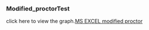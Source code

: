 ### Modified_proctorTest
click here to view the graph.[MS EXCEL modified proctor](https://onedrive.live.com/personal/71f4465859eaa7e2/_layouts/15/doc2.aspx?resid=105c8447-2a2e-49e2-83fb-804954ebd29d&cid=71f4465859eaa7e2&ct=1743589767900&wdOrigin=OFFICECOM-WEB.MAIN.EDGEWORTH&wdPreviousSessionSrc=HarmonyWeb&wdPreviousSession=ef223263-fe10-4721-96dd-ce2d883a6b84)
